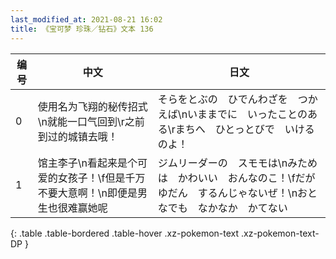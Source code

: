 ```yaml
---
last_modified_at: 2021-08-21 16:02
title: 《宝可梦 珍珠／钻石》文本 136
---
```

| 编号 | 中文 | 日文 |
| ---- | ---- | ---- |
| 0 | 使用名为飞翔的秘传招式\n就能一口气回到\r之前到过的城镇去哦！ | そらをとぶの　ひでんわざを　つかえば\nいままでに　いったことのある\rまちへ　ひとっとびで　いけるのよ！ |
| 1 | 馆主李子\n看起来是个可爱的女孩子！\f但是千万不要大意啊！\n即便是男生也很难赢她呢 | ジムリーダーの　スモモは\nみためは　かわいい　おんなのこ！\fだが　ゆだん　するんじゃないぜ！\nおとなでも　なかなか　かてない |
{: .table .table-bordered .table-hover .xz-pokemon-text .xz-pokemon-text-DP }